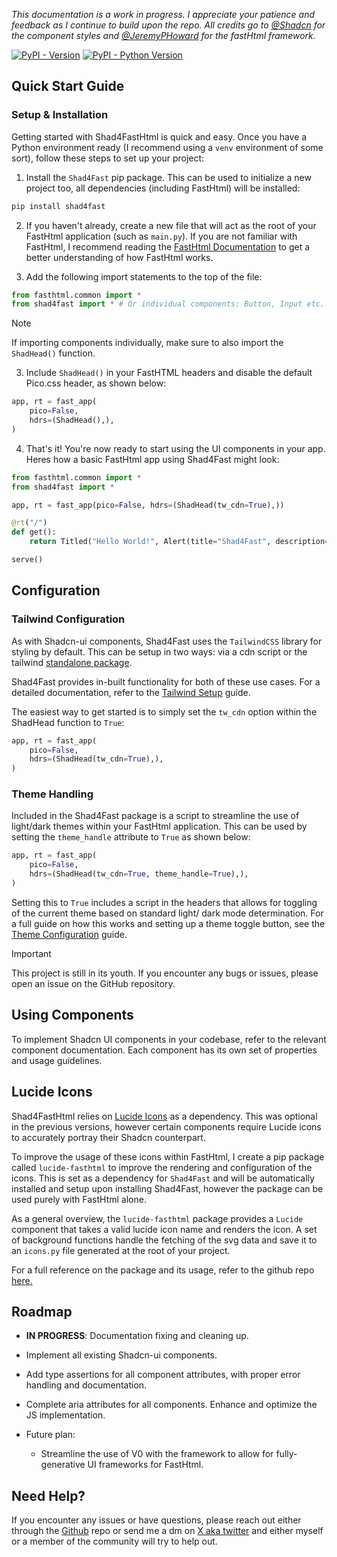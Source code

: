 _This documentation is a work in progress. I appreciate your patience and feedback as I continue to build upon the repo. All credits go to <a href="https://x.com/shadcn" target="_blank">@Shadcn</a> for the component styles and <a href="https://x.com/jeremyphoward" target="_blank">@JeremyPHoward</a> for the fastHtml framework._

[![PyPI - Version](https://img.shields.io/pypi/v/shad4fast.svg)](https://pypi.org/project/shad4fast)
[![PyPI - Python Version](https://img.shields.io/pypi/pyversions/shad4fast.svg)](https://pypi.org/project/shad4fast)

## Quick Start Guide

### Setup & Installation

Getting started with Shad4FastHtml is quick and easy. Once you have a Python environment ready (I recommend using a `venv` environment of some sort), follow these steps to set up your project:

1. Install the `Shad4Fast` pip package. This can be used to initialize a new project too, all dependencies (including FastHtml) will be installed:

```zsh
pip install shad4fast
```

2. If you haven't already, create a new file that will act as the root of your FastHtml application (such as `main.py`). If you are not familiar with FastHtml, I recommend reading the <a href="https://docs.fastht.ml/" target="_blank">FastHtml Documentation</a> to get a better understanding of how FastHtml works.

3. Add the following import statements to the top of the file:

```python
from fasthtml.common import *
from shad4fast import * # Or individual components: Button, Input etc.
```

> [!NOTE]
> If importing components individually, make sure to also import the `ShadHead()` function.

3. Include `ShadHead()` in your FastHTML headers and disable the default Pico.css header, as shown below:

```python
app, rt = fast_app(
    pico=False,
    hdrs=(ShadHead(),),
)
```

4. That's it! You're now ready to start using the UI components in your app. Heres how a basic FastHtml app using Shad4Fast might look:

```python
from fasthtml.common import *
from shad4fast import *

app, rt = fast_app(pico=False, hdrs=(ShadHead(tw_cdn=True),))

@rt("/")
def get():
    return Titled("Hello World!", Alert(title="Shad4Fast", description="You're all set up!"))

serve()
```

## Configuration

### Tailwind Configuration

As with Shadcn-ui components, Shad4Fast uses the `TailwindCSS` library for styling by default. This can be setup in two ways: via a cdn script or the tailwind <a href="https://tailwindcss.com/blog/standalone-cli" target="_blank">standalone package</a>.

Shad4Fast provides in-built functionality for both of these use cases. For a detailed documentation, refer to the <a target="_blank" href="https://shad4fasthtml.com/getting-started/tailwind-setup">Tailwind Setup</a> guide.

The easiest way to get started is to simply set the `tw_cdn` option within the ShadHead function to `True`:

```python
app, rt = fast_app(
    pico=False,
    hdrs=(ShadHead(tw_cdn=True),),
)
```

### Theme Handling

Included in the Shad4Fast package is a script to streamline the use of light/dark themes within your FastHtml application. This can be used by setting the `theme_handle` attribute to `True` as shown below:

```python
app, rt = fast_app(
    pico=False,
    hdrs=(ShadHead(tw_cdn=True, theme_handle=True),),
)
```

Setting this to `True` includes a script in the headers that allows for toggling of the current theme based on standard light/ dark mode determination. For a full guide on how this works and setting up a theme toggle button, see the <a href="https://shad4fasthtml.com/getting-started/theme-configuration" target="_blank">Theme Configuration</a> guide.

> [!IMPORTANT]
> This project is still in its youth. If you encounter any bugs or issues, please open an issue on the GitHub repository.

## Using Components

To implement Shadcn UI components in your codebase, refer to the relevant component documentation. Each component has its own set of properties and usage guidelines.

## Lucide Icons

Shad4FastHtml relies on <a href="https://lucide.dev/icons/" target="_blank">Lucide Icons</a> as a dependency. This was optional in the previous versions, however certain components require Lucide icons to accurately portray their Shadcn counterpart.

To improve the usage of these icons within FastHtml, I create a pip package called `lucide-fasthtml` to improve the rendering and configuration of the icons. This is set as a dependency for `Shad4Fast` and will be automatically installed and setup upon installing Shad4Fast, however the package can be used purely with FastHtml alone.

As a general overview, the `lucide-fasthtml` package provides a `Lucide` component that takes a valid lucide icon name and renders the icon. A set of background functions handle the fetching of the svg data and save it to an `icons.py` file generated at the root of your project.

For a full reference on the package and its usage, refer to the github repo <a href="https://github.com/curtis-allan/lucide-fasthtml" target="_blank">here.</a>

## Roadmap

- **IN PROGRESS**: Documentation fixing and cleaning up.

- Implement all existing Shadcn-ui components.

- Add type assertions for all component attributes, with proper error handling and documentation.

- Complete aria attributes for all components. Enhance and optimize the JS implementation.

- Future plan:
  - Streamline the use of V0 with the framework to allow for fully-generative UI frameworks for FastHtml.

## Need Help?

If you encounter any issues or have questions, please reach out either through the <a href="https://github.com/curtis-allan/shadcn-fasthtml-framework" target="_blank">Github</a> repo or send me a dm on <a href="https://x.com/CurtisJAllan" target="_blank">X aka twitter</a> and either myself or a member of the community will try to help out.
